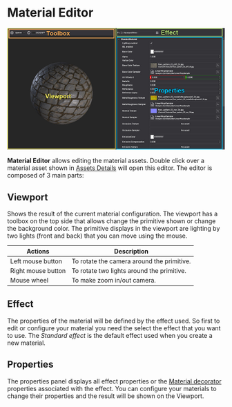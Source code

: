 # Material Editor

![Material Editor Interface](images/MaterialEditor.jpg)

**Material Editor** allows editing the material assets. Double click over a material asset shown in [Assets Details](../../evergine_studio/interface.md) will open this editor. The editor is composed of 3 main parts:

## **Viewport**

Shows the result of the current material configuration. The viewport has a toolbox on the top side that allows change the primitive shown or change the background color. The primitive displays in the viewport are lighting by two lights (front and back) that you can move using the mouse.

| Actions | Description |
|---------| ----------- |
| Left mouse button | To rotate the camera around the primitive. |
| Right mouse button | To rotate two lights around the primitive. |
| Mouse wheel | To make zoom in/out camera. |

## **Effect**

The properties of the material will be defined by the effect used. So first to edit or configure your material you need the select the effect that you want to use. The _Standard effect_ is the default effect used when you create a new material.

## **Properties**

The properties panel displays all effect properties or the [Material decorator](material_decorators.md) properties associated with the effect. You can configure your materials to change their properties and the result will be shown on the Viewport.
